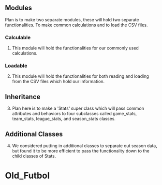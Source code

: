 ## Modules
Plan is to make two separate modules, these will hold two separate functionalities. To make common calculations and to load the CSV files.
### Calculable
1. This module will hold the functionalities for our commonly used calculations.
### Loadable
2. This module will hold the functionalities for both reading and loading from the CSV files which hold our information.
## Inheritance
3.  Plan here is to make a 'Stats' super class which will pass common attributes and behaviors to four subclasses called game_stats, team_stats, league_stats, and season_stats classes.

## Additional Classes
4. We considered putting in additional classes to separate out season data, but found it to be more efficient to pass the functionality down to the child classes of Stats.
# Old_Futbol
